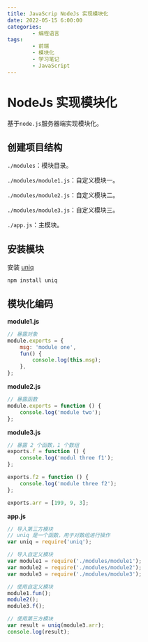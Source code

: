 ```yaml
---
title: JavaScrip NodeJs 实现模块化
date: 2022-05-15 6:00:00
categories:
        - 编程语言
tags:
        - 前端
        - 模块化
        - 学习笔记
        - JavaScript
---
```


# NodeJs 实现模块化

基于`node.js`服务器端实现模块化。

## 创建项目结构

`./modules`：模块目录。

`./modules/module1.js`：自定义模块一。

`./modules/module2.js`：自定义模块二。

`./modules/module3.js`：自定义模块三。

`./app.js`：主模块。

## 安装模块

安装 [uniq](https://www.npmjs.com/package/uniq)

```sh
npm install uniq
```

## 模块化编码

**module1.js**

```js
// 暴露对象
module.exports = {
	msg: 'module one',
	fun() {
		console.log(this.msg);
	},
};
```

**module2.js**

```js
// 暴露函数
module.exports = function () {
	console.log('module two');
};
```

**module3.js**

```js
// 暴露 2 个函数，1 个数组
exports.f = function () {
	console.log('modul three f1');
};

exports.f2 = function () {
	console.log('module three f2');
};

exports.arr = [199, 9, 3];
```

**app.js**

```js
// 导入第三方模块
// uniq 是一个函数，用于对数组进行操作
var uniq = require('uniq');

// 导入自定义模块
var module1 = require('./modules/module1');
var module2 = require('./modules/module2');
var module3 = require('./modules/module3');

// 使用自定义模块
module1.fun();
module2();
module3.f();

// 使用第三方模块
var result = uniq(module3.arr);
console.log(result);
```
